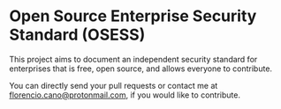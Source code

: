 # Open Source Enterprise Security Standard (OSESS)
This project aims to document an independent security standard for enterprises that is free, open source, and allows everyone to contribute.

You can directly send your pull requests or contact me at florencio.cano@protonmail.com, if you would like to contribute.
